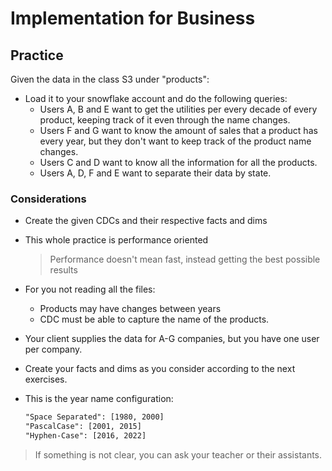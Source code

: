 # Implementation for Business

## Practice

Given the data in the class S3 under "products":

* Load it to your snowflake account and do the following queries:
  * Users A, B and E want to get the utilities per every decade of every product, keeping track of it even through the name changes.
  * Users F and G want to know the amount of sales that a product has every year, but they don't want to keep track of the product name changes.
  * Users C and D want to know all the information for all the products.
  * Users A, D, F and E want to separate their data by state.

### Considerations

* Create the given CDCs and their respective facts and dims
* This whole practice is performance oriented
  >Performance doesn't mean fast, instead getting the best possible results
* For you not reading all the files:
  * Products may have changes between years
  * CDC must be able to capture the name of the products.
* Your client supplies the data for A-G companies, but you have one user per company.
* Create your facts and dims as you consider according to the next exercises.
* This is the year name configuration:

  ```txt
  "Space Separated": [1980, 2000]
  "PascalCase": [2001, 2015]
  "Hyphen-Case": [2016, 2022]
  ```

>If something is not clear, you can ask your teacher or their assistants.
